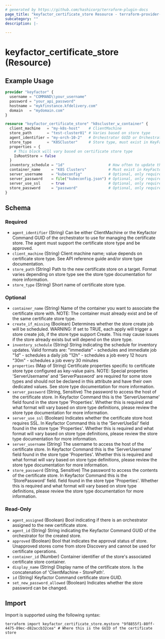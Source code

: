 ```yaml
---
# generated by https://github.com/hashicorp/terraform-plugin-docs
page_title: "keyfactor_certificate_store Resource - terraform-provider-keyfactor"
subcategory: ""
description: |-
  
---
```


# keyfactor_certificate_store (Resource)



## Example Usage

```terraform
provider "keyfactor" {
  username = "COMMAND\\your_username"
  password = "your_api_password"
  hostname = "mykfinstance.kfdelivery.com"
  domain   = "mydomain.com"
}

resource "keyfactor_certificate_store" "k8scluster_w_container" {
  client_machine   = "my-k8s-host"    # ClientMachine
  store_path       = "test-cluster01" # Varies based on store type
  agent_identifier = "my-orch-10-2"   # Orchestrator GUID or Orchestrator ClientMachine name
  store_type       = "K8SCluster"     # Store type, must exist in KeyFactor Command
  properties = {
    # This block will vary based on certificate store type
    IsRootStore = false
  }
  inventory_schedule = "1d"                    # How often to update the inventory
  container_name     = "K8S Clusters"          # Must exist in KeyFactor Command
  server_username    = "kubeconfig"            # Optional, only required if store type requires it.
  server_password    = file("kubeconfig.json") # Optional, only required if store type requires it.
  server_use_ssl     = true                    # Optional, only required if store type requires it.
  store_password     = "password"              # Optional, only required if store type requires it.
}
```

<!-- schema generated by tfplugindocs -->
## Schema

### Required

- `agent_identifier` (String) Can be either ClientMachine or the Keyfactor Command GUID of the orchestrator to use for managing the certificate store. The agent must support the certificate store type and be approved.
- `client_machine` (String) Client machine name; value depends on certificate store type. See API reference guide and/or store type documentation.
- `store_path` (String) Path to the new certificate store on a target. Format varies depending on store type see the store type documentation for more information.
- `store_type` (String) Short name of certificate store type.

### Optional

- `container_name` (String) Name of the container you want to associate the certificate store with. NOTE: The container must already exist and be of the same certificate store type.
- `create_if_missing` (Boolean) Determines whether the store create job will be scheduled. WARNING: If set to TRUE, each apply will trigger a store create job, if the store type support Create. This may cause issues if the store already exists but will depend on the store type.
- `inventory_schedule` (String) String indicating the schedule for inventory updates. Valid formats are:
					"immediate" - schedules and immediate job
					"1d" - schedules a daily job
					"12h" - schedules a job every 12 hours
					"30m" - schedules a job every 30 minutes
- `properties` (Map of String) Certificate properties specific to certificate store type configured as key-value pairs. NOTE: Special properties 'ServerUsername' and 'ServerPassword' are required for some store types and should not be declared in this attribute and have their own dedicated values. See store type documentation for more information.
- `server_password` (String, Sensitive) The password to access the host of the certificate store. In Keyfactor Command this is the 'ServerUsername' field found in the store type 'Properties'. Whether this is required and what format will vary based on store type definitions, please review the store type documentation for more information.
- `server_use_ssl` (Boolean) Indicates whether the certificate store host requires SSL. In Keyfactor Command this is the 'ServerUseSsl' field found in the store type 'Properties'. Whether this is required and what format will vary based on store type definitions, please review the store type documentation for more information.
- `server_username` (String) The username to access the host of the certificate store. In Keyfactor Command this is the 'ServerUsername' field found in the store type 'Properties'. Whether this is required and what format will vary based on store type definitions, please review the store type documentation for more information.
- `store_password` (String, Sensitive) The password to access the contents of the certificate store. In Keyfactor Command this is the 'StorePassword' field. field found in the store type 'Properties'. Whether this is required and what format will vary based on store type definitions, please review the store type documentation for more information.

### Read-Only

- `agent_assigned` (Boolean) Bool indicating if there is an orchestrator assigned to the new certificate store.
- `agent_id` (String) String indicating the Keyfactor Command GUID of the orchestrator for the created store.
- `approved` (Boolean) Bool that indicates the approval status of store. Unapproved stores come from store Discovery and cannot be used for certificate operations.
- `container_id` (Number) Container identifier of the store's associated certificate store container.
- `display_name` (String) Display name of the certificate store. Is the concatenation of 'ClientMachine - StorePath'.
- `id` (String) Keyfactor Command certificate store GUID.
- `set_new_password_allowed` (Boolean) Indicates whether the store password can be changed.

## Import

Import is supported using the following syntax:

```shell
terraform import keyfactor_certificate_store.mystore "9f8855f1-80ff-4475-89ec-d82accb32cea" # Where this is the GUID of the certificate store
```
